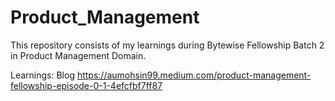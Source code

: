 # Product_Management
This repository consists of my learnings during Bytewise Fellowship Batch 2 in Product Management Domain.

Learnings:
Blog https://aumohsin99.medium.com/product-management-fellowship-episode-0-1-4efcfbf7ff87
